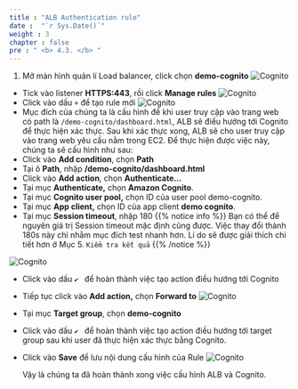 ```yaml
---
title : "ALB Authentication rule"
date :  "`r Sys.Date()`" 
weight : 3
chapter : false
pre : " <b> 4.3. </b> "
---
```

1. Mở màn hình quản lí Load balancer, click chọn **demo-cognito**
 ![Cognito](/images/4.cognito/017-alb-cognito.png)
- Tick vào listener **HTTPS:443**, rồi click **Manage rules**
 ![Cognito](/images/4.cognito/018-alb-cognito.png)
- Click vào dấu `+` để tạo rule mới
 ![Cognito](/images/4.cognito/019-alb-cognito.png)
- Mục đích của chúng ta là cấu hình để khi user truy cập vào trang web có path là `/demo-cognito/dashboard.html`, ALB sẽ điều hướng tới Cognito để thực hiện xác thực. Sau khi xác thực xong, ALB sẽ cho user truy cập vào trang web yêu cầu nằm trong EC2. Để thực hiện được việc này, chúng ta sẽ cấu hình như sau:
- Click vào **Add condition**, chọn **Path**
- Tại ô **Path**, nhập **/demo-cognito/dashboard.html**
- Click vào **Add action**, chọn **Authenticate…**
- Tại mục **Authenticate,** chọn **Amazon Cognito**.
- Tại mục **Cognito user pool,** chọn ID của user pool demo-cognito.
- Tại mục **App client,** chọn ID của app client **demo cognito**.
- Tại mục **Session timeout**, nhập 180
{{% notice info %}}
Bạn có thể để nguyên giá trị Session timeout mặc định cũng được. Việc thay đổi thành 180s này chỉ nhằm mục đích test nhanh hơn. Lí do sẽ được giải thích chi tiết hơn ở Mục 5. `Kiểm tra kết quả`
{{% /notice %}}

 ![Cognito](/images/4.cognito/020-alb-cognito.png)

- Click vào dấu `✔ ` để hoàn thành việc tạo action điều hướng tới Cognito
- Tiếp tục click vào **Add action,**  chọn **Forward to**
 ![Cognito](/images/4.cognito/021-alb-cognito.png)
- Tại mục **Target group**, chọn **demo-cognito**
- Click vào dấu  `✔ ` để hoàn thành việc tạo action điều hướng tới target group sau khi user đã thực hiện xác thực bằng Cognito.
- Click vào **Save** để lưu nội dung cấu hình của Rule
 ![Cognito](/images/4.cognito/022-alb-cognito.png)

    Vậy là chúng ta đã hoàn thành xong việc cấu hình ALB và Cognito.



